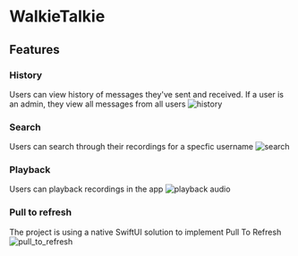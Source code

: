 # WalkieTalkie

## Features

### History
Users can view history of messages they've sent and received. If a user is an admin, they view all messages from all users
![history](https://user-images.githubusercontent.com/28037692/139735910-be9847af-6b90-47ed-8434-279a6030f4ba.png)

### Search
Users can search through their recordings for a specfic username
![search](https://user-images.githubusercontent.com/28037692/139736001-90e3d5b6-f920-43ae-beda-52046c98d6e4.png)

### Playback
Users can playback recordings in the app
![playback audio](https://user-images.githubusercontent.com/28037692/139736128-14df937d-48b5-4568-ac53-92557830734b.png)

### Pull to refresh
The project is using a native SwiftUI solution to implement Pull To Refresh
![pull_to_refresh](https://user-images.githubusercontent.com/28037692/139737498-8e6af25a-4892-4988-a3d7-14e8cc5ac2e0.gif)
